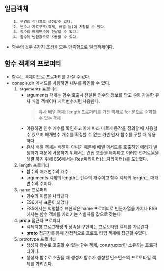 ## 일급객체
        1. 무명의 리터럴로 생성할수 있다.
        2. 변수나 자료구조(객체, 배열 등)에 저장할 수 있다.
        3. 함수의 매개변수에 전달할 수 있다.
        4. 함수의 반환값으로 사용할 수 있다.

- 함수의 경우 4가지 조건을 모두 만족함으로 일급객체이다.
## 함수 객체의 프로퍼티
- 함수는 객체이므로 프로퍼티를 가질 수 있다.
- console.dir 메서드를 사용하면 내부를 확인할 수 있다.
    1. arguments 프로퍼티
        - arguments 객체는 함수 호출시 전달된 인수의 정보를 담고 순회 가능한 유사 배열 객체이며 지역변수처럼 사용한다.
            > 유사 배열 객체: length 프로퍼티를 가진 객체로 for 문으로 순회할 수 있는 객체
        - 이용하면 인수 개수를 확인하고 이에 따라 다르게 동작을 정의할 때 사용할 수 있으며 매개변수 개수를 확정할 수 없는 가변 인자 함수를 구할 때 유용하다   
        - 유사 배열 객체는 배열이 아니기 때문에 배열 메서드를 호출하면 에러가 발생하기 때문에 사용하기 위해서는 간접 호출을 해야하고 이러한 번거로움을 해결 하기 위해 ES6에서는 Rest파라미터({...파라미터})를 도입했다.
    2. length 프로퍼티
        - 함수의 매개변수의 개수
        - arguments 객체의 length는 인수의 개수이고 함수 객체의 length는 매개 변수의 수이다.
    3. name 프로퍼티
        - 함수의 이름을 나타낸다 
        - ES6에서 표준이 되었다
        - ES5에서는 익명함수 표현식은 name 프로퍼티로 빈문자열을 가지나 ES6에서는 함수 객체를 가리키는 식별자를 값으로 갖는다
    4. __proto__ 접근자 프로퍼티
        - 객체지향 프로그래밍의 상속을 구현하는 프로토타입 객체를 가르킨다.
        - __proto__ 접근자를 통해 간접적으로 프로토 타입 객체에 접근할 수있다.
    5. prototype 프로퍼티
        - 생성자 함수로 호출할 수 있는 함수 객체, constructor만 소유하는 프로퍼티이다.
        - 생성자 함수로 호출될 때 생성자 함수가 생성할 인스턴스의 프로토타입 객체를 가리킨다.
